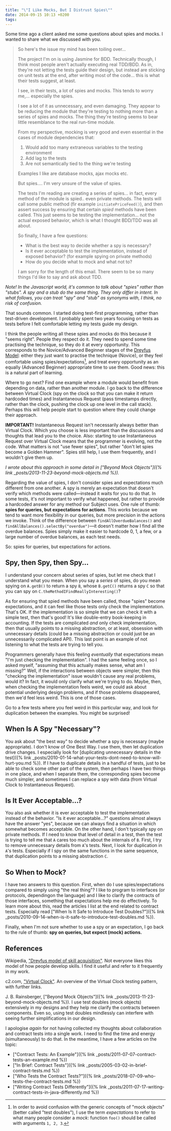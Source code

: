 ```yaml
---
title: "\"I Like Mocks, But I Distrust Spies\""
date: 2014-09-15 10:13 +0200
tags: 
---
```

Some time ago a client asked me some questions about spies and mocks. I wanted to share what we discussed with you.

> So here's the issue my mind has been toiling over...
>
> The project I'm on is using Jasmine for BDD. Technically though, I think most people aren't actually executing real TDD/BDD. As in, they're not letting the tests guide their design, but instead are sticking on unit tests at the end, after writing most of the code... this is what their tests suggest, at least.
>
> I see, in their tests, a lot of spies and mocks. This tends to worry me,... especially the spies.
>
> I see a lot of it as unnecessary, and even damaging. They appear to be reducing the module that they're testing to nothing more than a series of spies and mocks. The thing they're testing seems to bear little resemblance to the real run-time module. 
>
> From my perspective, mocking is very good and even essential in the cases of module dependencies that:
> 
> 1. Would add too many extraneous variables to the testing environment
> 2. Add lag to the tests
> 3. Are not semantically tied to the thing we're testing
> 
> Examples I like are database mocks, ajax mocks etc. 
> 
> But spies.... I'm very unsure of the value of spies. 
> 
> The tests I'm reading are creating a series of spies... in fact, every method of the module is spied.. even private methods. The tests will call some public method (fir example `initiatePriceFeed()`), and then assert success by ensuring that certain *spied* methods have been called. This just seems to be testing the implementation... not the actual exposed behavior, which is what I thought BDD/TDD was all about.
> 
> So finally, I have a few questions:
> 
> * What is the best way to decide whether a spy is necessary?
> * Is it ever acceptable to test the implementation, instead of exposed behavior? (for example spying on private methods)
> * How do you decide what to mock and what not to?
> 
> I am sorry for the length of this email. There seem to be so many things I'd like to say and ask about TDD.

*Note! In the Javascript world, it's common to talk about "spies" rather than "stubs". A spy and a stub do the same thing. They only differ in intent. In what follows, you can treat "spy" and "stub" as synonyms with, I think, no risk of confusion.*

That sounds common. I started doing test-first programming, rather than test-driven development. I probably spent two years focusing on tests as tests before I felt comfortable letting my tests guide my design.

I think the people writing all these spies and mocks do this because it "seems right". People they respect do it. They need to spend some time practising the technique, so they do it at every opportunity. This corresponds to the Novice/Advanced Beginner stages of the [Dreyfus Model](https://bit.ly/dreyfus-novice): either they just want to practise the technique (Novice), or they feel comfortable using spies/expectations[^expectation-equals-mock], and treat every opportunity as an equally (Advanced Beginner) appropriate time to use them. Good news: this is a natural part of learning.

[^expectation-equals-mock]: In order to avoid confusion with the generic concepts of "mock objects" (better called "test doubles"), I use the term *expectations* to refer to what many people consider a *mock*: function `foo()` should be called with arguments `1, 2, 3`.

Where to go next? Find one example where a module would benefit from depending on data, rather than another module. I go back to the difference between Virtual Clock (spy on the clock so that you can make it return hardcoded times) and Instantaneous Request (pass timestamps directly, rather than the clock, pushing the clock up one level in the call stack). Perhaps this will help people start to question where they could change their approach.

**IMPORTANT!** Instantaneous Request isn't necessarily always better than Virtual Clock. Which you choose is less important than the discussions and thoughts that lead you to the choice. Also: starting to use Instantaneous Request over Virtual Clock means that the programmer is evolving, not the code. What matters is not "use fewer spies", but rather "don't let spies become a Golden Hammer". Spies still help, I use them frequently, and I wouldn't give them up.

*I wrote about this approach in some detail in ["Beyond Mock Objects"]({% link _posts/2013-11-23-beyond-mock-objects.md %}).*

Regarding the value of spies, I don't consider spies and expectations much different from one another. A spy is merely an expectation that doesn't verify which methods were called&mdash;instead it waits for you to do that. In some tests, it's not important to verify what happened, but rather to provide a hardcoded answer for any method our Subject uses. One rule of thumb: **spies for queries, but expectations for actions**. This works because we tend to want more flexibility in our queries, but more precision in the actions we invoke. Think of the difference between `findAllOverdueBalances()` and `findAllBalances().selectBy("overdue")`&mdash;it doesn't matter how I find all the overdue balances. Spies simply make it easier to hardcode 0, 1, a few, or a large number of overdue balances, as each test needs.

So: spies for queries, but expectations for actions.

## Spy, then Spy, then Spy...

I understand your concern about series of spies, but let me check that I understand what you mean. When you say a *series* of spies, do you mean spying on `A.getB()` to return a spy `B`, whose `B.getC()` returns a spy `C` so that you can spy on `C.theMethodIFindReallyInteresting()`?

As for ensuring that spied methods have been called, those "spies" become expectations, and it can feel like those tests only check the implementation. That's OK. If the implementation is so simple that we can check it with a simple test, then that's good! It's like double-entry book-keeping in accounting. If the tests are complicated *and* only check implementation, then that usually points to a missing abstraction, or at least, obsession with unnecessary details (could be a missing abstraction or could just be an unnecessarily complicated API). This last point is an example of not listening to what the tests are trying to tell you.

Programmers generally have this feeling *eventually* that expectations mean "I'm just checking the implementation". I had the same feeling once, so I asked myself, "assuming that this actually makes sense, what am I missing?" Well, if the interactions between objects were simpler, then this "checking the implementation" issue wouldn't cause any real problems, would it? In fact, it would only clarify what we're trying to do. Maybe, then, when checking the implementation feels weird, we could ask about potential underlying design problems, and if those problems disappeared, then we'd feel less weird. This is one of those cases.

Go to a few tests where you feel weird in this particular way, and look for duplication between the examples. You might be surprised!

## When Is A Spy "Necessary"?

You ask about "the best way" to decide whether a spy is necessary (maybe appropriate). I don't know of One Best Way. I use them, then let duplication drive changes. I especially look for [duplicating unnecessary details in the test]({% link _posts/2010-01-14-what-your-tests-dont-need-to-know-will-hurt-you.md %}). If I have to duplicate details in a handful of tests, just to be able to check some other part of the system, then perhaps I have two things in one place, and when I separate them, the corresponding spies become much simpler, and sometimes I can replace a spy with data (from Virtual Clock to Instantaneous Request).

## Is It Ever Acceptable...?

You also ask whether it is ever acceptable to test the implementation instead of the behavior. "Is it ever acceptable…?" questions almost always have the answer "yes", because we can always find a situation in which somewhat becomes acceptable. On the other hand, I don't typically spy on private methods. If I need to know that level of detail in a test, then the test is trying to tell me that `A` cares too much about the internals of `B`. First, I try to remove unnecessary details from `A`'s tests. Next, I look for duplication in `A`'s tests. Especially if I spy on the same functions in the same sequence, that duplication points to a missing abstraction `C`.
 
## So When to Mock?

I have two answers to this question. First, when do I use spies/expectations compared to simply using "the real thing"? I like to program to interfaces (or protocols, dependingon the language) and I like to clarify the contracts of those interfaces, something that expectations help me do effectively. To learn more about this, read the articles I list at the end related to contract tests. Especially read ["When Is It Safe to Introduce Test Doubles?"]({% link _posts/2010-09-14-when-is-it-safe-to-introduce-test-doubles.md %}).

Finally, when I'm not sure whether to use a spy or an expectation, I go back to the rule of thumb: **spy on queries, but expect (mock) actions.**

## References

Wikipedia, ["Dreyfus model of skill acquisition"](https://bit.ly/dreyfus-novice). Not everyone likes this model of how people develop skills. I find it useful and refer to it frequently in my work.

c2.com, ["Virtual Clock"](https://c2.com/cgi/wiki?VirtualClock). An overview of the Virtual Clock testing pattern, with further links.

J. B. Rainsberger, ["Beyond Mock Objects"]({% link _posts/2013-11-23-beyond-mock-objects.md %}). I use test doubles (mock objects) extensively in my designs and they help me clarify the contracts between components. Even so, using test doubles mindlessly can interfere with seeing further simplifications in our design.

I apologise *again* for not having collected my thoughts about collaboration and contract tests into a single work. I need to find the time and energy (simultaneously) to do that. In the meantime, I have a few articles on the topic:

* ["Contract Tests: An Example"]({% link _posts/2011-07-07-contract-tests-an-example.md %})
* ["In Brief: Contract Tests"]({% link _posts/2005-03-02-in-brief-contract-tests.md %})
* ["Who Tests the Contract Tests?"]({% link _posts/2018-07-09-who-tests-the-contract-tests.md %})
* ["Writing Contract Tests Differently"]({% link _posts/2011-07-17-writing-contract-tests-in-java-differently.md %})
